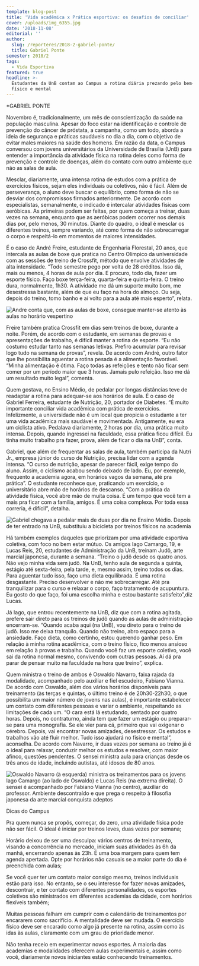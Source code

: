 ```yaml
---
template: blog-post
title: 'Vida acadêmica x Prática esportiva: os desafios de conciliar'
cover: /uploads/img_6355.jpg
date: '2018-11-08'
editorial: ''
author:
  slug: /reporteres/2018-2-gabriel-ponte/
  title: Gabriel Ponte
semester: 2018/2
tags:
  - Vida Esportiva
featured: true
headline: >-
  Estudantes da UnB contam ao Campus a rotina diária prezando pelo bem-estar
  físico e mental
---
```

\*GABRIEL PONTE

Novembro é, tradicionalmente, um mês de conscientização da saúde na população masculina. Apesar do foco estar na identificação e controle de prevenção do câncer de próstata, a campanha, como um todo, aborda a ideia de segurança e práticas saudáveis no dia a dia, com o objetivo de evitar males maiores na saúde dos homens. Em razão da data, o Campus conversou com jovens universitários da Universidade de Brasília (UnB) para entender a importância da atividade física na rotina deles como forma de prevenção e controle de doenças, além do contato com outro ambiente que não as salas de aula.

Mesclar, diariamente, uma intensa rotina de estudos com a prática de exercícios físicos, sejam eles individuais ou coletivos, não é fácil. Além de perseverança, o aluno deve buscar o equilíbrio, como forma de não se desviar dos compromissos firmados anteriormente. De acordo com especialistas, semanalmente, o indicado é intercalar  atividades físicas com aeróbicas. As primeiras podem ser feitas, por quem começa a treinar, duas vezes na semana, enquanto que as aeróbicas podem ocorrer nos demais dias por, pelo menos, 30 minutos. Diante do quadro, o ideal é mesclar os diferentes treinos, sempre variando, até como forma de não sobrecarregar o corpo e respeitá-lo em momentos de maiores intensidades.

É o caso de André Freire, estudante de Engenharia Florestal, 20 anos, que intercala as aulas de boxe que pratica no Centro Olímpico da universidade com as sessões de treino de Crossfit, método que envolve atividades de alta intensidade. “Todo semestre pego por volta de 28 créditos. Isso dá, mais ou menos, 4 horas de aula por dia. E procuro, todo dia, fazer um esporte físico. Faço boxe terça-feira, quarta-feira e quinta-feira. O treino dura, normalmente, 1h30. A atividade me dá um suporte muito bom, me desestressa bastante, além de que eu faço na hora do almoço. Ou seja, depois do treino, tomo banho e aí volto para a aula até mais esperto”, relata. 

![Andre conta que, com as aulas de boxe, consegue manter-se atento às aulas no horário vespertino](/uploads/16c8a9c7-19e5-4413-8642-53fe998de8b1.jpg)

Freire também pratica Crossfit em dias sem treinos de boxe, durante a noite. Porém, de acordo com o estudante, em semanas de provas e apresentações de trabalho, é difícil manter a rotina de esporte. “Eu não costumo estudar tanto nas semanas letivas. Prefiro acumular para revisar logo tudo na semana de provas”, revela. De acordo com André, outro fator que lhe possibilita aguentar a rotina pesada é a alimentação favorável. “Minha alimentação é ótima. Faço todas as refeições e tento não ficar sem comer por um período maior que 3 horas. Jamais pulo refeição. Isso me dá um resultado muito legal”, comenta. 

Quem gostava, no Ensino Médio, de pedalar por longas distâncias teve de readaptar a rotina para adequar-se aos horários de aula. É o caso de Gabriel Ferreira, estudante de Nutrição, 20, portador de Diabetes. “É muito importante conciliar vida acadêmica com prática de exercícios. Infelizmente, a universidade não é um local que propicia o estudante a ter uma vida acadêmica mais saudável e movimentada. Antigamente, eu era um ciclista ativo. Pedalava diariamente, 2 horas por dia, uma prática muito intensa. Depois, quando ingressei na faculdade, essa prática ficou difícil. Eu tinha muito trabalho pra fazer, prova, além de ficar o dia na UnB”, conta.

Gabriel, que além de frequentar as salas de aula, também participa da Nutri Jr., empresa júnior do curso de Nutrição, precisa lidar com a agenda intensa. “O curso de nutrição, apesar de parecer fácil, exige tempo do aluno. Assim, o ciclismo acabou sendo deixado de lado. Eu, por exemplo, frequento a academia agora, em horários vagos da semana, até pra prática”. O estudante reconhece que, praticando um exercício, o universitário abre mão de horários de descanso. “Com a prática da atividade física, você abre mão de muita coisa. É um tempo que você tem a mais pra ficar com a família, amigos. É uma coisa complexa. Por toda essa correria, é difícil”, detalha. 

![Gabriel chegava a pedalar mais de duas por dia no Ensino Médio. Depois de ter entrado na UnB, substituiu a bicicleta por treinos físicos na academia ](/uploads/d3cb965c-a581-4015-a3ee-8245b93ea54c.jpg)

Há também exemplos daqueles que priorizam por uma atividade esportiva coletiva, com foco no bem estar mútuo. Os amigos Iago Camargo, 19, e Lucas Reis, 20, estudantes de Administração da UnB, treinam Judô, arte marcial japonesa, durante a semana. “Treino o judô desde os quatro anos. Não vejo minha vida sem judô. Na UnB, tenho aula de segunda a quinta, estágio até sexta-feira, pela tarde, e, mesmo assim, treino todos os dias. Para aguentar tudo isso, faço uma dieta equilibrada. É uma rotina desgastante. Preciso desenvolver e não me sobrecarregar. Até pra tranquilizar para o curso e relaxar o corpo, faço tratamento de acupuntura. Eu gosto do que faço, foi uma escolha minha e estou bastante satisfeito”,diz Lucas. 

Já Iago, que entrou recentemente na UnB, diz que com a rotina agitada, prefere sair direto para os treinos de judô quando as aulas de administração encerram-se. “Quando acaba aqui (na UnB), vou direto para o treino de judô. Isso me deixa tranquilo. Quando não treino, abro espaço para a ansiedade. Faço dieta, como certinho, estou querendo ganhar peso. Em relação à minha rotina acadêmica, com o treino físico, fico menos ansioso em relação à provas e trabalho. Quando você faz um esporte coletivo, você sai da rotina normal mesmo, convivendo com outras pessoas. Aí dá pra parar de pensar muito na faculdade na hora que treino”, explica. 

Quem ministra o treino de ambos é Oswaldo Navarro, faixa rajada da modalidade, acompanhado pelo auxiliar e fiel escudeiro, Fabiano Vianna. De acordo com Oswaldo, além dos vários horários disponíveis para treinamento (às terças e quintas, o último treino é de 20h30-22h30, o que possibilita um maior número de jovens nas aulas), é importante estabelecer um contato com diferentes pessoas e variar o ambiente, respeitando as limitações de cada um. “O cara está lá estudando, sentado por quatro horas. Depois, no contraturno, ainda tem que fazer um estágio ou preparar-se para uma monografia. Se ele vier para cá, primeiro que vai oxigenar o cérebro. Depois, vai encontrar novas amizades, desestressar. Os estudos e trabalhos vão até fluir melhor. Tudo isso ajudará no físico e mental”, aconselha. De acordo com Navarro, ir duas vezes por semana ao treino já é o ideal para relaxar, conduzir melhor os estudos e resolver, com maior afinco, questões pendentes. O sensei ministra aula para crianças desde os três anos de idade, incluindo autistas, até idosos de 80 anos. 

![Oswaldo Navarro (à esquerda) ministra os treinamentos para os jovens Iago Camargo (ao lado de Oswaldo) e Lucas Reis (na extrema direita). O sensei é acompanhado por Fabiano Vianna (no centro), auxiliar do professor. Ambiente descontraído e que prega o respeito à filosofia japonesa da arte marcial conquista adeptos ](/uploads/img_6352.jpg)

Dicas do Campus

Pra quem nunca se propôs, começar, do zero, uma atividade física pode não ser fácil. O ideal é iniciar por treinos leves, duas vezes por semana;

Horário deixou de ser uma desculpa: vários centros de treinamento, visando a concorrência no mercado, iniciam suas atividades às 6h da manhã, encerrando apenas às 23h. É uma boa margem para quem tem agenda apertada. Opte por horários não casuais se a maior parte do dia é preenchida com aulas;

Se você quer ter um contato maior consigo mesmo, treinos individuais estão para isso. No entanto, se o seu interesse for fazer novas amizades, descontrair, e ter contato com diferentes personalidades, os esportes coletivos são ministrados em diferentes academias da cidade, com horários flexíveis também; 

Muitas pessoas falham em cumprir com o calendário de treinamentos por encararem como sacrifício. A mentalidade deve ser mudada. O exercício físico deve ser encarado como algo já presente na rotina, assim como às idas às aulas, claramente com um grau de prioridade menor. 

Não tenha receio em experimentar novos esportes. A maioria das academias e modalidades oferecem aulas experimentais e, assim como você, diariamente novos iniciantes estão conhecendo treinamentos.
